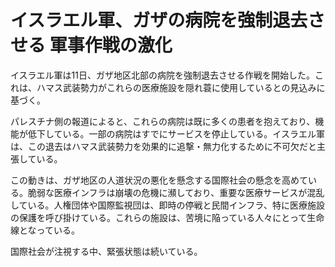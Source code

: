 # イスラエル軍、ガザの病院を強制退去させる 軍事作戦の激化

イスラエル軍は11日、ガザ地区北部の病院を強制退去させる作戦を開始した。これは、ハマス武装勢力がこれらの医療施設を隠れ蓑に使用しているとの見込みに基づく。

パレスチナ側の報道によると、これらの病院は既に多くの患者を抱えており、機能が低下している。一部の病院はすでにサービスを停止している。イスラエル軍は、この退去はハマス武装勢力を効果的に追撃・無力化するために不可欠だと主張している。

この動きは、ガザ地区の人道状況の悪化を懸念する国際社会の懸念を高めている。脆弱な医療インフラは崩壊の危機に瀕しており、重要な医療サービスが混乱している。人権団体や国際監視団は、即時の停戦と民間インフラ、特に医療施設の保護を呼び掛けている。これらの施設は、苦境に陥っている人々にとって生命線となっている。

国際社会が注視する中、緊張状態は続いている。
